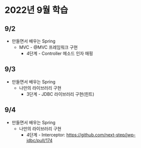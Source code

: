# 2022년 9월 학습

## 9/2

- 만들면서 배우는 Spring
  - MVC - @MVC 프레임워크 구현
    - 4단계 - Controller 메소드 인자 매핑

## 9/3

- 만들면서 배우는 Spring
  - 나만의 라이브러리 구현
    - 3단계 - JDBC 라이브러리 구현(힌트)

## 9/4

- 만들면서 배우는 Spring
  - 나만의 라이브러리 구현
    - 4단계 - Interceptor: <https://github.com/next-step/jwp-jdbc/pull/174>
